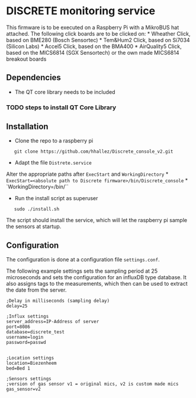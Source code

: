 # DISCRETE monitoring service

This firmware is to be executed on a Raspberry Pi with a MikroBUS hat attached.
The following click boards are to be clicked on:
    * Wheather Click, based on BME280 (Bosch Sensortec)
    * Tem&Hum2 Click, based on Si7034 (Silicon Labs)
    * Accel5 Click, based on the BMA400
    * AirQuality5 Click, based on the MICS6814 (SGX Sensortech) or the own made MICS6814 breakout boards


## Dependencies

* The QT core library needs to be included

### TODO steps to install QT Core Library

## Installation

* Clone the repo to a raspberry pi

```
   git clone https://github.com/hhallez/Discrete_console_v2.git
```

* Adapt the file `Distrete.service`

Alter the appropriate paths after `ExecStart` and `WorkingDirectory`
    * `ExecStart=<absolute path to Discrete firmware>/bin/Discrete_console`
    * `WorkingDirectory=<absolute path to Discrete firmware>/bin/``

* Run the install script as superuser

```
   sudo ./install.sh
```

The script should install the service, which will let the raspberry pi sample the sensors at startup.


## Configuration

The configuration is done at a configuration file `settings.conf`.

The following example settings sets the sampling period at 25 microseconds and sets the configuration for an influxDB type database.  It also assigns tags to the measurements, which then can be used to extract the date from the server.

```
;Delay in milliseconds (sampling delay)
delay=25

;Influx settings
server_address=IP-Address of server
port=8086
database=discrete_test
username=login
password=passwd


;Location settings
location=Biezenheem
bed=Bed 1

;Sensors settings
;version of gas sensor v1 = original mics, v2 is custom made mics
gas_sensor=v2
```
